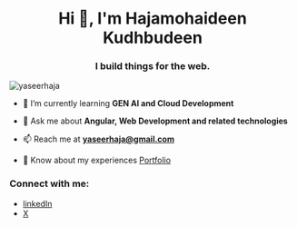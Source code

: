 <h1 align="center">Hi 👋, I'm Hajamohaideen Kudhbudeen</h1>
<h3 align="center">I build things for the web.</h3>

<p align="left"> <img src="https://komarev.com/ghpvc/?username=yaseerhaja&label=Profile%20views&color=0e75b6&style=flat" alt="yaseerhaja" /> </p>

- 🌱 I’m currently learning **GEN AI and Cloud Development**

- 💬 Ask me about **Angular, Web Development and related technologies**

- 📫 Reach me at **yaseerhaja@gmail.com**

- 📄 Know about my experiences [Portfolio](https://yaseerhaja.github.io/portfolio/) 

<h3 align="left">Connect with me:</h3>
<p align="left">
<ul>
<li><a href="https://www.linkedin.com/in/hajamohaideenk/" target="blank">linkedIn</a></li>
<li><a href="https://x.com/yaseerhaja" target="blank">X</a></li>
</ul>
</p>
